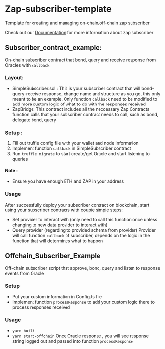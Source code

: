 # Zap-subscriber-template

Template for creating and managing on-chain/off-chain zap subscriber

Check out our [Documentation](https://zapproject.gitbook.io/zapproject/users/onchain-subscriber-example) for more information about zap subscriber

## Subscriber_contract_example:

 On-chain subscriber contract that bond, query and receive response from Oracles with `callback`

### Layout:

- SimpleSubscriber.sol : This is your subscriber contract that will bond-query-receive response, change name and structure as you go, this only meant to be an example. Only function `callback` need to be modified to add more custom logic of what to do with the responses received
- ZapBridge: This contract includes all the neccessary Zap Contracts function calls that your subscriber contract needs to call, such as bond, delegate bond, query


### Setup :
1. Fill out truffle config file with your wallet and node information
2. Implement function `callback` in SimpleSubscriber contract
3. Run `truffle migrate` to start create/get Oracle and start listening to queries   

#### Note :

- Ensure you have enough ETH and ZAP in your address


### Usage
After successfully deploy your subscriber contract on blockchain, start using your subscriber contracts with couple simple steps:

  - Set provider to interact with (only need to call this function once unless changing to new data provider to interact with)
  - Query provider (regarding to provided schema from provider)
  Provider will call function `callback` of subscriber, depends on the logic in the function that will determines what to happen

## Offchain_Subscriber_Example
 Off-chain subscriber script that approve, bond, query and listen to response events from Oracle
### Setup
  - Put your custom information in Config.ts file
  - Implement function `processResponse` to add your custom logic there to process responses received
### Usage
  - `yarn build`
  - `yarn start-offchain`
  Once Oracle response , you will see response string logged out and passed into function `processResponse`
